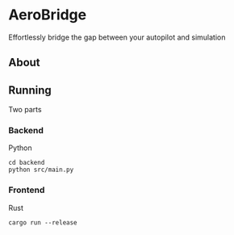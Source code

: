 # AeroBridge
Effortlessly bridge the gap between your autopilot and simulation

## About
## Running
Two parts
### Backend
Python
```
cd backend
python src/main.py
```
### Frontend
Rust
```
cargo run --release
```
